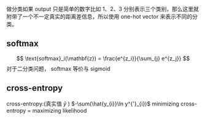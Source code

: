 
做分类如果 output 只是简单的数字比如 1、2、3 分别表示三个类别，那么这里就附带了一个不一定真实的距离差信息，所以使用 one-hot vector 来表示不同的分类。

## softmax

$$
\text{softmax}_i(\mathbf{z}) = \frac{e^{z_i}}{\sum_{j} e^{z_j}}
$$
对于二分类问题， softmax 等价与 sigmoid

## cross-entropy 

cross-entropy:(真实值 $\hat{y}$ )  $-\sum(\hat{y_{i}}\ln y^{'}_{i})$
minimizing cross-entropy = maximizing likelihood
